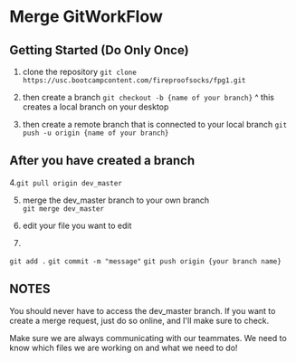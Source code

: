# Merge GitWorkFlow

## Getting Started (Do Only Once)

1. clone the repository
```git clone https://usc.bootcampcontent.com/fireproofsocks/fpg1.git```

2. then create a branch
```git checkout -b {name of your branch}```
^ this creates a local branch on your desktop

3. then create a remote branch that is connected to your local branch
 ```git push -u origin {name of your branch}```

## After you have created a branch
4.```git pull origin dev_master```

5. merge the dev_master branch to your own branch  
```git merge dev_master```

6. edit your file you want to edit

7.
```git add .```
```git commit -m "message"```
```git push origin {your branch name}```

## NOTES
You should never have to access the dev_master branch. If you want to create a merge request, just do so online, and I'll make sure to check. 

Make sure we are always communicating with our teammates. We need to know which files we are working on and what we need to do!